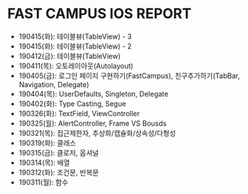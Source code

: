 # FAST CAMPUS IOS REPORT

* 190415(화): 테이블뷰(TableView) - 3
* 190415(화): 테이블뷰(TableView) - 2
* 190412(금): 테이블뷰(TableView)
* 190411(목): 오토레이아웃(Autolayout)
* 190405(금): 로그인 페이지 구현하기(FastCampus), 친구추가하기(TabBar, Navigation, Delegate)
* 190404(목): UserDefaults, Singleton, Delegate
* 190402(화): Type Casting, Segue
* 190326(화): TextField, ViewController
* 190325(월): AlertController, Frame VS Bousds
* 190321(목): 접근제한자, 추상화/캡슐화/상속성/다형성
* 190319(화): 클래스
* 190315(금): 클로저, 옵셔널
* 190314(목): 배열
* 190312(화): 조건문, 반복문
* 190311(월): 함수
